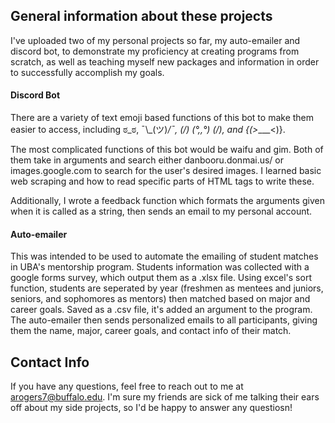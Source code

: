 ﻿## General information about these projects

I've uploaded two of my personal projects so far, my auto-emailer and discord bot, to demonstrate my proficiency at creating programs from scratch, as well as teaching myself new packages and information in order to successfully accomplish my goals.

#### Discord Bot

There are a variety of text emoji based functions of this bot to make them easier to access, including ಠ_ಠ, ¯\\\_(ツ)_/¯, (/) (°,,°) (/), and {(>____<)}.

The most complicated functions of this bot would be waifu and gim. Both of them take in arguments and search either danbooru.donmai.us/ or images.google.com to search for the user's desired images. I learned basic web scraping and how to read specific parts of HTML tags to write these.

Additionally, I wrote a feedback function which formats the arguments given when it is called as a string, then sends an email to my personal account.

#### Auto-emailer
This was intended to be used to automate the emailing of student matches in UBA's mentorship program. Students information was collected with a google forms survey, which output them as a .xlsx file. Using excel's sort function, students are seperated by year (freshmen as mentees and juniors, seniors, and sophomores as mentors) then matched based on major and career goals. Saved as a .csv file, it's added an argument to the program. The auto-emailer then sends personalized emails to all participants, giving them the name, major, career goals, and contact info of their match.

## Contact Info
If you have any questions, feel free to reach out to me at arogers7@buffalo.edu. I'm sure my friends are sick of me talking their ears off about my side projects, so I'd be happy to answer any questiosn!
